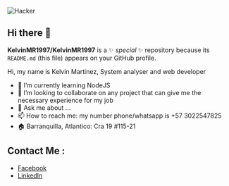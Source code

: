 ![Hacker](https://github.com/KelvinMR1997/KelvinMR1997/blob/main/img/code-debug.gif)

## Hi there 👋


**KelvinMR1997/KelvinMR1997** is a ✨ _special_ ✨ repository because its `README.md` (this file) appears on your GitHub profile.

Hi, my name is Kelvin Martinez, System analyser and web developer


- 🌱 I’m currently learning NodeJS
- 👯 I’m looking to collaborate on any project that can give me the necessary experience for my job
- 💬 Ask me about ...
- 📫 How to reach me: my number phone/whatsapp is +57 3022547825
- 🏠 Barranquilla, Atlantico: Cra 19 #115-21

## Contact Me :
- [Facebook](https://www.facebook.com/kmr19972015)
- [LinkedIn](https://www.linkedin.com/in/kelvin-martinez-ramos-3817b01ab)
